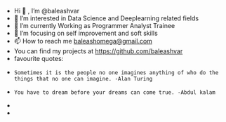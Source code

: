 - Hi 👋 , I’m @baleashvar
- 👀 I’m interested in Data Science and Deeplearning related fields
- 🌱 I’m currently Working as Programmer Analyst Trainee
- 💞️ I’m focusing on self improvement and soft skills
- 📫 How to reach me baleashomega@gmail.com
- You can find my projects at https://github.com/baleashvar
- favourite quotes:
-     Sometimes it is the people no one imagines anything of who do the things that no one can imagine. -Alan Turing
-     You have to dream before your dreams can come true. -Abdul kalam 
- 
- 

<!---
baleashvar/baleashvar is a ✨ special ✨ repository because its `README.md` (this file) appears on your GitHub profile.
You can click the Preview link to take a look at your changes.
--->
